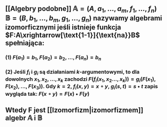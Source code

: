 ## [[Algebry podobne]] $\mathbb{A}=(A,a_1,...,a_m,f_1,...,f_n)$ $\mathbb{B}=(B,b_1,...,b_m,g_1,...,g_n)$ nazywamy **algebrami izomorficznymi** jeśli istnieje funkcja $F:A\xrightarrow[\text{1-1}]{\text{na}}B$ spełniająca:
### (1) $F(a_1)=b_1, F(a_2)=b_2,...,F(a_n)=b_n$
### (2) Jeśli $f_i$ i $g_i$ są działaniami $k$-argumentowymi, to dla dowolnych $x_1, x_2, ..., x_k$ zachodzi $F(f_i(x_1,x_2...,x_k)) = g_i(F(x_1),F(x_2),...,F(x_3))$. Gdy $k=2$, $f_i(x,y) =x \circ y$, $g_i(s,t)=s\bullet t$ zapis wygląda tak: $F(x\circ y)=F(x)\bullet F(y)$
## Wtedy F jest **[[Izomorfizm|izomorfizmem]]** algebr $\mathbb{A}$ i $\mathbb{B}$